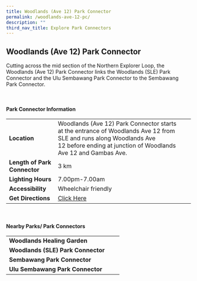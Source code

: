 ```yaml
---
title: Woodlands (Ave 12) Park Connector
permalink: /woodlands-ave-12-pc/
description: ""
third_nav_title: Explore Park Connectors
---
```

## Woodlands (Ave 12) Park Connector


Cutting across the mid section of the Northern Explorer Loop, the Woodlands (Ave 12) Park Connector links the Woodlands (SLE) Park Connector and the Ulu Sembawang Park Connector to the Sembawang Park Connector.

<br>

#### Park Connector Information

|  |  |  |
| -------- | -------- | -------- |
| **Location** | Woodlands (Ave 12) Park Connector starts at the entrance of&nbsp;Woodlands Ave 12 from SLE&nbsp;and runs along&nbsp;Woodlands Ave 12&nbsp;before ending at&nbsp;junction of Woodlands Ave 12 and Gambas Ave. |  |
| **Length of Park Connector** | 3 km  |  |
| **Lighting Hours** | 7.00pm-7.00am | |
| **Accessibility** | Wheelchair friendly | |
| **Get Directions** |  [Click Here](https://www.onemap.gov.sg/?lat=1.4335757&amp;lng=103.8043295) | |

<br>


#### Nearby Parks/ Park Connectors

|   |  |  |
| -------- | -------- | -------- |
| **Woodlands Healing Garden** | | |
| **Woodlands (SLE) Park Connector** | | |
| **Sembawang Park Connector** |||
| **Ulu Sembawang Park Connector** | | |